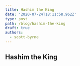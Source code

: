 ```yaml
---
title: Hashim the King
date: '2020-07-24T18:11:58.962Z'
type: post
path: /blog/hashim-the-king
draft: true
authors:
  - scott-byrne
---
```

## Hashim the King